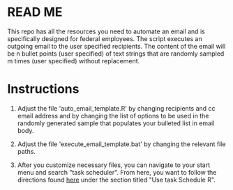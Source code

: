# READ ME

This repo has all the resources you need to automate an email and is specifically designed for federal employees. The script executes an outgoing email to the user specified recipients. The content of the email will be n bullet points (user specified) of text strings that are randomly sampled m times (user specified) without replacement.

# Instructions

1. Adjust the file 'auto_email_template.R' by changing recipients and cc email address and by changing the list of options to be used in the randomly generated sample that populates your bulleted list in email body.

2. Adjust the file 'execute_email_template.bat' by changing the relevant file paths.

3. After you customize necessary files, you can navigate to your start menu and search "task scheduler". From here, you want to follow the directions found [here](https://www.carlosivanrodriguez.com/guides/workflow/automating-r-scripts-windows/) under the section titled "Use task Schedule R".